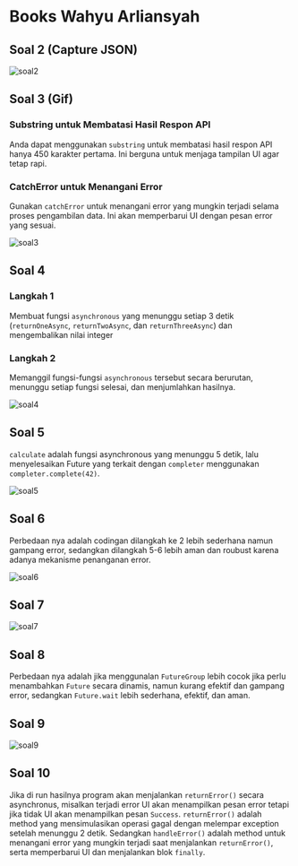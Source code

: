 # Books Wahyu Arliansyah

## Soal 2 (Capture JSON)

![soal2](images/api-json.png)

## Soal 3 (Gif)

### Substring untuk Membatasi Hasil Respon API

Anda dapat menggunakan `substring` untuk membatasi hasil respon API hanya 450 karakter pertama. Ini berguna untuk menjaga tampilan UI agar tetap rapi.

### CatchError untuk Menangani Error

Gunakan `catchError` untuk menangani error yang mungkin terjadi selama proses pengambilan data. Ini akan memperbarui UI dengan pesan error yang sesuai.

![soal3](images/soal3.gif)

## Soal 4

### Langkah 1

Membuat fungsi `asynchronous` yang menunggu setiap 3 detik (`returnOneAsync`, `returnTwoAsync`, dan `returnThreeAsync`) dan mengembalikan nilai integer

### Langkah 2

Memanggil fungsi-fungsi `asynchronous` tersebut secara berurutan, menunggu setiap fungsi selesai, dan menjumlahkan hasilnya.

![soal4](images/soal4.gif)

## Soal 5

`calculate` adalah fungsi asynchronous yang menunggu 5 detik, lalu menyelesaikan Future yang terkait dengan `completer` menggunakan `completer.complete(42)`.

![soal5](images/soal5.gif)

## Soal 6

Perbedaan nya adalah codingan dilangkah ke 2 lebih sederhana namun gampang error, sedangkan dilangkah 5-6 lebih aman dan roubust karena adanya mekanisme penanganan error.

![soal6](images/soal6.gif)

## Soal 7

![soal7](images/soal7.gif)

## Soal 8

Perbedaan nya adalah jika menggunalan `FutureGroup` lebih cocok jika perlu menambahkan `Future` secara dinamis, namun kurang efektif dan gampang error, sedangkan `Future.wait` lebih sederhana, efektif, dan aman.

## Soal 9

![soal9](images/soal9.gif)

## Soal 10

Jika di run hasilnya program akan menjalankan `returnError()` secara asynchronus, misalkan terjadi error UI akan menampilkan pesan error tetapi jika tidak UI akan menampilkan pesan `Success`.
`returnError()` adalah method yang mensimulasikan operasi gagal dengan melempar exception setelah menunggu 2 detik. Sedangkan `handleError()` adalah method untuk menangani error yang mungkin terjadi saat menjalankan `returnError()`, serta memperbarui UI dan menjalankan blok `finally`.
